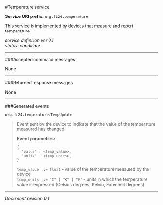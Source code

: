 #Temperature service

**Service URI prefix:**    `org.fi24.temperature`  

This service is implemented by devices that measure and report temperature  

*service definition ver 0.1*   
*status: candidate*   

---

###Accepted command messages

None  

---


###Returned response messages

None  

---

###Generated events

`org.fi24.temperature.TempUpdate`  
> Event sent by the device to indicate that the value of the temperature measured has changed  
> 
> **Event parameters:**   
>```
>{  
>   "value" : <temp_value>,
>   "units" : <temp_units>,
>}
>```
>
> `temp_value ::= float` - value of the temperature measured by the device  
> `temp_units ::= "C" | "K" | "F"` - units in which the temperature value is expressed (Celsius degrees, Kelvin, Farenheit degrees)  


---

*Document revision 0.1*

